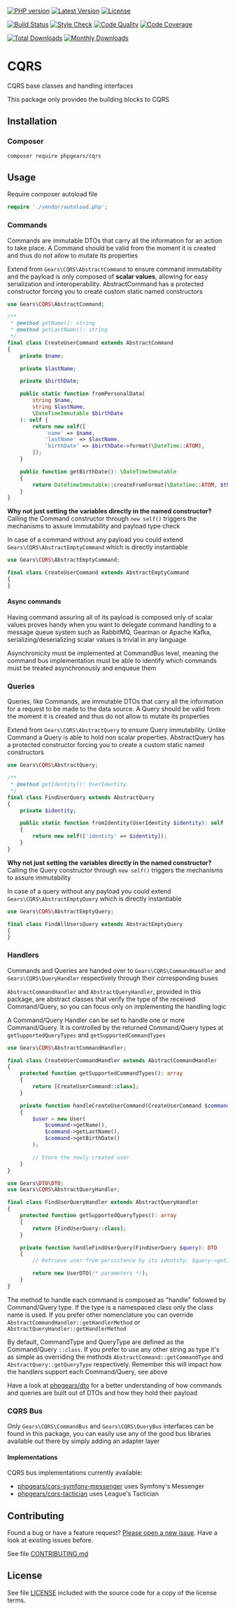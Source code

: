 [![PHP version](https://img.shields.io/badge/PHP-%3E%3D7.1-8892BF.svg?style=flat-square)](http://php.net)
[![Latest Version](https://img.shields.io/packagist/v/phpgears/cqrs.svg?style=flat-square)](https://packagist.org/packages/phpgears/cqrs)
[![License](https://img.shields.io/github/license/phpgears/cqrs.svg?style=flat-square)](https://github.com/phpgears/cqrs/blob/master/LICENSE)

[![Build Status](https://img.shields.io/travis/com/phpgears/cqrs.svg?style=flat-square)](https://travis-ci.com/github/phpgears/cqrs)
[![Style Check](https://styleci.io/repos/149037552/shield)](https://styleci.io/repos/149037552)
[![Code Quality](https://img.shields.io/scrutinizer/g/phpgears/cqrs.svg?style=flat-square)](https://scrutinizer-ci.com/g/phpgears/cqrs)
[![Code Coverage](https://img.shields.io/coveralls/phpgears/cqrs.svg?style=flat-square)](https://coveralls.io/github/phpgears/cqrs)

[![Total Downloads](https://img.shields.io/packagist/dt/phpgears/cqrs.svg?style=flat-square)](https://packagist.org/packages/phpgears/cqrs/stats)
[![Monthly Downloads](https://img.shields.io/packagist/dm/phpgears/cqrs.svg?style=flat-square)](https://packagist.org/packages/phpgears/cqrs/stats)

# CQRS

CQRS base classes and handling interfaces

This package only provides the building blocks to CQRS

## Installation

### Composer

```
composer require phpgears/cqrs
```

## Usage

Require composer autoload file

```php
require './vendor/autoload.php';
```

### Commands

Commands are immutable DTOs that carry all the information for an action to take place. A Command should be valid from the moment it is created and thus do not allow to mutate its properties

Extend from `Gears\CQRS\AbstractCommand` to ensure command immutability and the payload is only composed of **scalar values**, allowing for easy serialization and interoperability. AbstractCommand has a protected constructor forcing you to create custom static named constructors

```php
use Gears\CQRS\AbstractCommand;

/**
 * @method getName(): string
 * @method getLastName(): string
 */
final class CreateUserCommand extends AbstractCommand
{
    private $name;

    private $lastName;

    private $birthDate;

    public static function fromPersonalData(
        string $name,
        string $lastName,
        \DateTimeImmutable $birthDate
    ): self {
        return new self([
            'name' => $name,
            'lastName' => $lastName,
            'birthDate' => $birthDate->format(\DateTime::ATOM),
        ]);
    }

    public function getBirthDate(): \DateTimeImmutable
    {
        return DateTimeImmutable::createFromFormat(\DateTime::ATOM, $this->birthDate);
    }
}
```

**Why not just setting the variables directly in the named constructor?** Calling the Command constructor through `new self()` triggers the mechanisms to assure immutability and payload type check

In case of a command without any payload you could extend `Gears\CQRS\AbstractEmptyCommand` which is directly instantiable

```php
use Gears\CQRS\AbstractEmptyCommand;

final class CreateUserCommand extends AbstractEmptyCommand
{
}
```

#### Async commands

Having command assuring all of its payload is composed only of scalar values proves handy when you want to delegate command handling to a message queue system such as RabbitMQ, Gearman or Apache Kafka, serializing/deserializing scalar values is trivial in any language

Asynchronicity must be implemented at CommandBus level, meaning the command bus implementation must be able to identify which commands must be treated asynchronously and enqueue them

### Queries

Queries, like Commands, are immutable DTOs that carry all the information for a request to be made to the data source. A Query should be valid from the moment it is created and thus do not allow to mutate its properties
 
Extend from `Gears\CQRS\AbstractQuery` to ensure Query immutability. Unlike Command a Query is able to hold non scalar properties. AbstractQuery has a protected constructor forcing you to create a custom static named constructors

```php
use Gears\CQRS\AbstractQuery;

/**
 * @method getIdentity(): UserIdentity.
 */
final class FindUserQuery extends AbstractQuery
{
    private $identity;

    public static function fromIdentity(UserIdentity $identity): self 
    {
        return new self(['identity' => $identity]);
    }
}
```

**Why not just setting the variables directly in the named constructor?** Calling the Query constructor through `new self()` triggers the mechanisms to assure immutability

In case of a query without any payload you could extend `Gears\CQRS\AbstractEmptyQuery` which is directly instantiable

```php
use Gears\CQRS\AbstractEmptyQuery;

final class FindAllUsersQuery extends AbstractEmptyQuery
{
}
```

### Handlers

Commands and Queries are handed over to `Gears\CQRS\CommandHandler` and `Gears\CQRS\QueryHandler` respectively through their corresponding buses

`AbstractCommandHandler` and `AbstractQueryHandler`, provided in this package, are abstract classes that verify the type of the received Command/Query, so you can focus only on implementing the handling logic

A Command/Query Handler can be set to handle one or more Command/Query. It is controlled by the returned Command/Query types at `getSupportedQueryTypes` and `getSupportedCommandTypes`

```php
use Gears\CQRS\AbstractCommandHandler;

final class CreateUserCommandHandler extends AbstractCommandHandler
{
    protected function getSupportedCommandTypes(): array
    {
        return [CreateUserCommand::class];
    }

    private function handleCreateUserCommand(CreateUserCommand $command): void
    {
        $user = new User(
            $command->getName(),
            $command->getLastName(),
            $command->getBirthDate()
        );

        // Store the newly created user
    }
}
```

```php
use Gears\DTO\DTO;
use Gears\CQRS\AbstractQueryHandler;

final class FindUserQueryHandler extends AbstractQueryHandler
{
    protected function getSupportedQueryTypes(): array
    {
        return [FindUserQuery::class];
    }

    private function handleFindUserQuery(FindUserQuery $query): DTO
    {
        // Retrieve user from persistence by its identity: $query->getIdentity()

        return new UserDTO(/* parameters */);
    }
}
```

The method to handle each command is composed as "handle" followed by Command/Query type. If the type is a namespaced class only the class name is used. If you prefer other nomenclature you can override ` AbstractCommandHandler::getHandlerMethod` or `AbstractQueryHandler::getHandlerMethod`

By default, CommandType and QueryType are defined as the Command/Query `::class`. If you prefer to use any other string as type it's as simple as overriding the methods `AbstractCommand::getCommandType` and `AbstractQuery::getQueryType` respectively. Remember this will impact how the handlers support each Command/Query, see above

Have a look at [phpgears/dto](https://github.com/phpgears/dto) for a better understanding of how commands and queries are built out of DTOs and how they hold their payload

### CQRS Bus

Only `Gears\CQRS\CommandBus` and `Gears\CQRS\QueryBus` interfaces can be found in this package, you can easily use any of the good bus libraries available out there by simply adding an adapter layer

#### Implementations

CQRS bus implementations currently available:

* [phpgears/cqrs-symfony-messenger](https://github.com/phpgears/cqrs-symfony-messenger) uses Symfony's Messenger
* [phpgears/cqrs-tactician](https://github.com/phpgears/cqrs-tactician) uses League's Tactician

## Contributing

Found a bug or have a feature request? [Please open a new issue](https://github.com/phpgears/cqrs/issues). Have a look at existing issues before.

See file [CONTRIBUTING.md](https://github.com/phpgears/cqrs/blob/master/CONTRIBUTING.md)

## License

See file [LICENSE](https://github.com/phpgears/cqrs/blob/master/LICENSE) included with the source code for a copy of the license terms.
